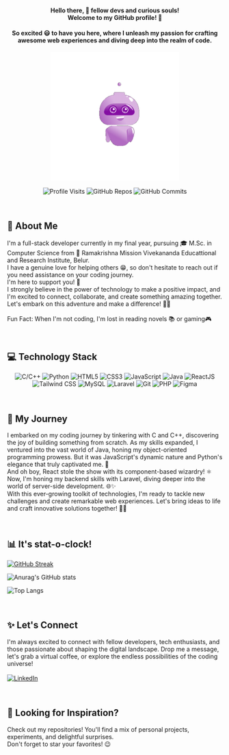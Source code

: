 <div align="center">
  <h1 style="font-size: inherit; margin-bottom: 0;">Hello there, 👋 fellow devs and curious souls!<br><span style="font-size: inherit;">Welcome to my GitHub profile! 🌟</span></h1>
</div>

<h4 align="center">So excited 😃 to have you here, where I unleash my passion for crafting awesome web experiences and diving deep into the realm of code.</h4>

<div align="center">
  <img src="./Hello.gif" alt="Hi" height="300">
</div>

<div align="center">
  <p align="center">
    <img src="https://komarev.com/ghpvc/?username=SayanDasDev" alt="Profile Visits">
    <img src="https://badges.pufler.dev/repos/SayanDasDev" alt="GitHub Repos">
    <img src="https://badges.pufler.dev/commits/monthly/SayanDasDev" alt="GitHub Commits">
  </p>
</div>

<br>

## 🚀 About Me
<p>
  I'm a full-stack developer currently in my final year, pursuing 🎓 M.Sc. in Computer Science from 🏫 Ramakrishna Mission Vivekananda Educattional and Research Institute, Belur.
<br>
  I have a genuine love for helping others 😁, so don't hesitate to reach out if you need assistance on your coding journey.<br> I'm here to support you! 🤝
<br>
  I strongly believe in the power of technology to make a positive impact, and I'm excited to connect, collaborate, and create something amazing together. Let's embark on this adventure and make a difference! 🌟🚀
<br><br>
  Fun Fact: When I'm not coding, I'm lost in reading novels 📚 or gaming🎮
</p>


<br>

## 💻 Technology Stack 

<p align="center">
  <img src="https://img.shields.io/badge/C%2FC%2B%2B-%2300599C.svg?&style=for-the-badge&logo=c%2B%2B&logoColor=white" alt="C/C++">
  <img src="https://img.shields.io/badge/Python-%2314354C.svg?&style=for-the-badge&logo=python&logoColor=white" alt="Python">
  <img src="https://img.shields.io/badge/HTML5-%23E34F26.svg?&style=for-the-badge&logo=html5&logoColor=white" alt="HTML5">
  <img src="https://img.shields.io/badge/CSS3-%231572B6.svg?&style=for-the-badge&logo=css3&logoColor=white" alt="CSS3">
  <img src="https://img.shields.io/badge/JavaScript-%23F7DF1E.svg?&style=for-the-badge&logo=javascript&logoColor=black" alt="JavaScript">
  <img src="https://img.shields.io/badge/Java-%23ED8B00.svg?&style=for-the-badge&logo=java&logoColor=white" alt="Java">
  <img src="https://img.shields.io/badge/React-%2361DAFB.svg?&style=for-the-badge&logo=react&logoColor=white" alt="ReactJS">
  <img src="https://img.shields.io/badge/Tailwind%20CSS-%2338B2AC.svg?&style=for-the-badge&logo=tailwind-css&logoColor=white" alt="Tailwind CSS">
  <img src="https://img.shields.io/badge/MySQL-%2300f.svg?&style=for-the-badge&logo=mysql&logoColor=white" alt="MySQL">
  <img src="https://img.shields.io/badge/Laravel-%23FF2D20.svg?&style=for-the-badge&logo=laravel&logoColor=white" alt="Laravel">
  <img src="https://img.shields.io/badge/Git-%23F05032.svg?&style=for-the-badge&logo=git&logoColor=white" alt="Git">
  <img src="https://img.shields.io/badge/PHP-%23777BB4.svg?&style=for-the-badge&logo=php&logoColor=white" alt="PHP">
  <img src="https://img.shields.io/badge/Figma-%23F24E1E.svg?&style=for-the-badge&logo=figma&logoColor=white" alt="Figma">
</p>



<br>

## 💫 My Journey

<p>
I embarked on my coding journey by tinkering with C and C++, discovering the joy of building something from scratch. As my skills expanded, I ventured into the vast world of Java, honing my object-oriented programming prowess. But it was JavaScript's dynamic nature and Python's elegance that truly captivated me. 🚀
<br>
And oh boy, React stole the show with its component-based wizardry! ⚛️
<br>
Now, I'm honing my backend skills with Laravel, diving deeper into the world of server-side development. 🌐✨
<br>
With this ever-growing toolkit of technologies, I'm ready to tackle new challenges and create remarkable web experiences. Let's bring ideas to life and craft innovative solutions together! 💪🔥
</p>

<br>

## 📊 It's stat-o-clock!

[![GitHub Streak](http://github-readme-streak-stats.herokuapp.com?user=SayanDasDev&theme=dark&hide_border=true&border_radius=5&date_format=M%20j%5B%2C%20Y%5D&exclude_days=Sun%2CSat&background=90%2C8A11A8%2C008D9B)](https://git.io/streak-stats)

![Anurag's GitHub stats](https://github-readme-stats.vercel.app/api?username=SayanDasDev&show_icons=true&theme=radical&bg_color=90,8A11A8,008D9B&hide_border=true&border_radius=5&title_color=fb8c00&icon_color=fb8c00)

![Top Langs](https://github-readme-stats.vercel.app/api/top-langs/?username=SayanDasDev&hide_progress=false&bg_color=90,8A11A8,008D9B&hide_border=true&title_color=fb8c00&text_color=a9f7f4&layout=donut&langs_count=10&card_width=300&exclude_repo=github-readme-stats&custom_title=Top%20Languages)





<br>


## ✨ Let's Connect
I'm always excited to connect with fellow developers, tech enthusiasts, and those passionate about shaping the digital landscape. Drop me a message, let's grab a virtual coffee, or explore the endless possibilities of the coding universe!<br><br>
[![LinkedIn](https://img.shields.io/badge/LinkedIn-%230077B5.svg?style=for-the-badge&logo=linkedin&logoColor=white)](https://www.linkedin.com/in/das-sayan/)


<br>

## 🌈 Looking for Inspiration?
Check out my repositories! You'll find a mix of personal projects, experiments, and delightful surprises. 
<br>
Don't forget to star your favorites! 😉




  
  

